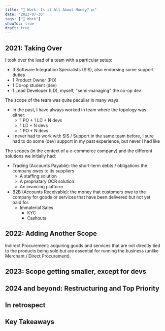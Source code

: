 ```yaml
---
title: "💼 Work: Is it All About Money? 💵"
date: "2023-07-30"
tags: ["💼 Work"]
showToc: true
draft: true
---
```


## 2021: Taking Over

I took over the lead of a team with a particular setup:
- 3 Software Integration Specialists (SIS), also endorsing some support duties
- 1 Product Owner (PO)
- 1 Co-op student (dev)
- 1 Lead Developer (LD), myself, "semi-managing" the co-op dev

The scope of the team was quite peculiar in many ways:
- In the past, I have always worked in team where the topology was either:
  - 1 PO + 1 LD + N devs
  - 1 LD + N devs
  - 1 PO + N devs
- I never had to work with SIS / Support in the same team before, I sure had to do some (dev) support in my past experience, but never I had like 

The scopes (in the context of a e-commerce company) and the different solutions we initially had:
- Trading (Accounts Payable): the short-term debts / obligations the company owes to its suppliers
  - A staffing solution
  - A propriatary OCR solution
  - An invoicing platform 
- B2B (Accounts Receivable): the money that customers owe to the company for goods or services that have been delivered but not yet paid for.
  - Immaterial Sales
    - KYC
    - Cashouts

## 2022: Adding Another Scope

Indirect Procurement: acquiring goods and services that are not directly tied to the products being sold but are essential for running the business (unlike Merchant / Direct Procurement).

## 2023: Scope getting smaller, except for devs

## 2024 and beyond: Restructuring and Top Priority

## In retrospect

## Key Takeaways

